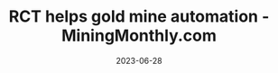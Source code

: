 ---
category:
- .nan
date: 2023-06-28
keyword_suggestion: low code no code digital transformation
post_inspiration: https://www.miningmonthly.com/fleet/news/1444510/rct-helps-gold-mine-automation
silot_terms: digital automation
title: RCT helps gold mine <b>automation</b> - MiningMonthly.com
---